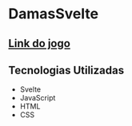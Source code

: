 # DamasSvelte

## <a href="https://celebrated-caramel-fa7551.netlify.app/">Link do jogo</a>

## Tecnologias Utilizadas



- Svelte
- JavaScript 
- HTML
- CSS




